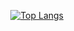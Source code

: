 <div align=right>

[![Top Langs](https://github-readme-stats.vercel.app/api/top-langs/?username=ParkJong-Hun&hide=c%23,asp%2Enet&hide_title="true"&langs_count=4)](https://github.com/anuraghazra/github-readme-stats)
  
</div>
